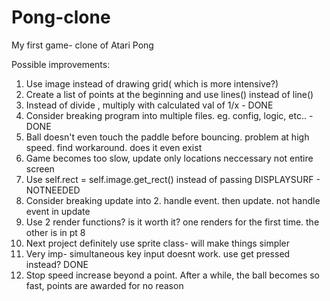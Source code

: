 # Pong-clone
My first game- clone of Atari Pong

Possible improvements:
 1. Use image instead of drawing grid( which is more intensive?)
 2. Create a list of points at the beginning and use lines() instead of line()
 3. Instead of divide , multiply with calculated val of 1/x - DONE
 4. Consider breaking program into multiple files. eg. config, logic, etc.. - DONE
 5. Ball doesn't even touch the paddle before bouncing. problem at high speed. find workaround. does it even exist
 6. Game becomes too slow, update only locations neccessary not entire screen
 7. Use self.rect = self.image.get_rect() instead of passing DISPLAYSURF - NOTNEEDED
 8. Consider breaking update into 2. handle event. then update. not handle event in update
 9. Use 2 render functions? is it worth it? one renders for the first time. the other is in pt 8
 10. Next project definitely use sprite class- will  make things simpler
 11. Very imp- simultaneous key input doesnt work. use get pressed instead? DONE
 12. Stop speed increase beyond a point. After a while, the ball becomes so fast, points are awarded for no reason
    
